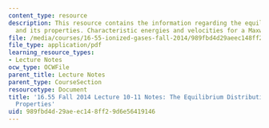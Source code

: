 ```yaml
---
content_type: resource
description: This resource contains the information regarding the equilibrium distribution
  and its properties. Characteristic energies and velocities for a Maxwellian distribution.
file: /media/courses/16-55-ionized-gases-fall-2014/989fbd4d29aeec148ff29d6e56419146_MIT16_55F14_Lecture10-11.pdf
file_type: application/pdf
learning_resource_types:
- Lecture Notes
ocw_type: OCWFile
parent_title: Lecture Notes
parent_type: CourseSection
resourcetype: Document
title: '16.55 Fall 2014 Lecture 10-11 Notes: The Equilibrium Distribution and its
  Properties'
uid: 989fbd4d-29ae-ec14-8ff2-9d6e56419146
---
```

